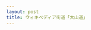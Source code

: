 ```yaml
---
layout: post
title: ウィキペディア街道「大山道」
---
```


<script src="https://embed.github.com/view/geojson/wikipedia-kaido/wikipedia-kaido/master/oyamamichi.geojson"></script>

